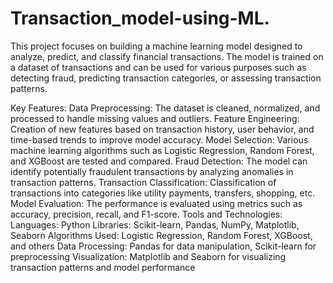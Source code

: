# Transaction_model-using-ML.
This project focuses on building a machine learning model designed to analyze, predict, and classify financial transactions. The model is trained on a dataset of transactions and can be used for various purposes such as detecting fraud, predicting transaction categories, or assessing transaction patterns.

Key Features:
Data Preprocessing: The dataset is cleaned, normalized, and processed to handle missing values and outliers.
Feature Engineering: Creation of new features based on transaction history, user behavior, and time-based trends to improve model accuracy.
Model Selection: Various machine learning algorithms such as Logistic Regression, Random Forest, and XGBoost are tested and compared.
Fraud Detection: The model can identify potentially fraudulent transactions by analyzing anomalies in transaction patterns.
Transaction Classification: Classification of transactions into categories like utility payments, transfers, shopping, etc.
Model Evaluation: The performance is evaluated using metrics such as accuracy, precision, recall, and F1-score.
Tools and Technologies:
Languages: Python
Libraries: Scikit-learn, Pandas, NumPy, Matplotlib, Seaborn
Algorithms Used: Logistic Regression, Random Forest, XGBoost, and others
Data Processing: Pandas for data manipulation, Scikit-learn for preprocessing
Visualization: Matplotlib and Seaborn for visualizing transaction patterns and model performance
